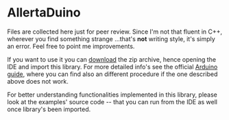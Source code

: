 AllertaDuino
============

Files are collected here just for peer review.
Since I'm not that fluent in C++, wherever you
find something strange ...that's **not** writing
style, it's simply an error.
Feel free to point me improvements.

If you want to use it you can
[download](https://github.com/giuscri/AllertaDuino/archive/master.zip "Download ZIP")
the zip archive, hence opening the IDE and import
this library.
For more detailed info's see the official
[Arduino guide](http://arduino.cc/en/Guide/Libraries),
where you can find also an different procedure if the
one described above does not work.

For better understanding functionalities implemented in
this library, please look at the examples' source code
-- that you can run from the IDE as well once library's been imported.
